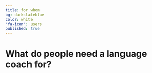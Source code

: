 ```yaml
---
title: for whom
bg: darkslateblue
color: white
"fa-icon": users
published: true
---
```


# What do people need a language coach for?
